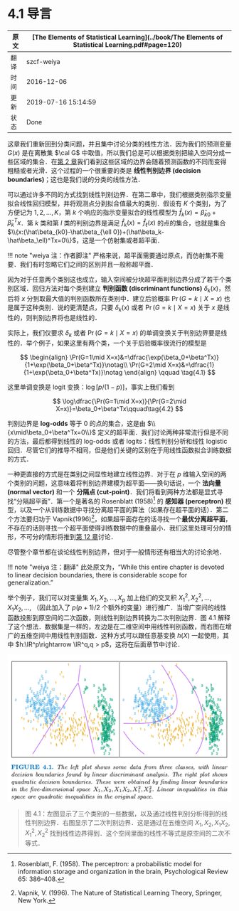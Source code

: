 # 4.1 导言

| 原文   | [The Elements of Statistical Learning](../book/The Elements of Statistical Learning.pdf#page=120) |
| ---- | ---------------------------------------- |
| 翻译   | szcf-weiya                               |
| 时间   | 2016-12-06                               |
|更新|2019-07-16 15:14:59|
|状态|Done|

这章我们重新回到分类问题，并且集中讨论分类的线性方法．因为我们的预测变量 $G(x)$ 是在离散集 $\cal G$ 中取值，所以我们总是可以根据类别把输入空间分成一些区域的集合．在[第 2 章](../02-Overview-of-Supervised-Learning/2.3-Two-Simple-Approaches-to-Prediction/index.html)我们看到这些区域的边界会随着预测函数的不同而变得粗糙或者光滑．这个过程的一个很重要的类是 **线性判别边界 (decision boundaries)**；这也是我们说的分类的线性方法．

可以通过许多不同的方式找到线性判别边界．在第二章中，我们根据类别指示变量拟合线性回归模型，并将观测点分到拟合值最大的类别．假设有 $K$ 个类别，为了方便记为 $1,2,\ldots,K$，第 $k$ 个响应的指示变量拟合的线性模型为 $\hat f_k(x)=\hat\beta_{k0}+\hat\beta_k^Tx$．第 $k$ 类和第 $l$ 类的判别边界是满足 $\hat f_k(x)=\hat f_\ell(x)$ 的点的集合，也就是集合 $\\{x:(\hat\beta_{k0}-\hat\beta_{\ell 0})+(\hat\beta_k-\hat\beta_\ell)^Tx=0\\}$，这是一个仿射集或者超平面．

!!! note "weiya 注：作者脚注"
    严格来说，超平面需要通过原点，而仿射集不需要．我们有时忽略它们之间的区别并且一般称超平面．

因为对于任意两个类别这也成立，输入空间被分块超平面判别边界分成了若干个类别区域．回归方法对每个类别建立 **判别函数 (discriminant functions)** $\delta_k(x)$，然后将 $x$ 分到取最大值的判别函数所在类别中．建立后验概率 $\Pr(G=k\mid X=x)$ 也是属于这种类别．说的更清楚点，只要 $\delta_k(x)$ 或者 $\Pr(G=k\mid X=x)$ 关于 $x$ 是线性的，则判别边界将也是线性的．

实际上，我们仅要求 $\delta_k$ 或者 $\Pr(G=k\mid X=x)$ 的单调变换关于判别边界要是线性的．举个例子，如果这里有两个类，一个关于后验概率很流行的模型是

$$
\begin{align}
\Pr(G=1\mid X=x)&=\dfrac{\exp(\beta_0+\beta^Tx)}{1+\exp(\beta_0+\beta^Tx)}\notag\\
\Pr(G=2\mid X=x)&=\dfrac{1}{1+\exp(\beta_0+\beta^Tx)}\notag
\end{align}
\qquad \tag{4.1}
$$

这里单调变换是 logit 变换：$\log[p/(1-p)]$，事实上我们看到

$$
\log\dfrac{\Pr(G=1\mid X=x)}{\Pr(G=2\mid X=x)}=\beta_0+\beta^Tx\qquad\tag{4.2}
$$

判别边界是 **log-odds** 等于 $0$ 的点的集合，这是由 $\\{x\mid\beta_0+\beta^Tx=0\\}$ 定义的超平面．我们讨论两种非常流行但是不同的方法，最后都得到线性的 log-odds 或者 logits：线性判别分析和线性 logistic 回归．尽管它们的推导不相同，但是他们关键的区别在于用线性函数拟合训练数据的方式．

一种更直接的方式是在类别之间显性地建立线性边界．对于在 $p$ 维输入空间的两个类别的问题，这意味着将判别边界建模为超平面——换句话说，一个 **法向量 (normal vector)** 和一个 **分隔点 (cut-point)**．我们将看到两种方法都是显式寻找“分隔超平面”．第一个是著名的 Rosenblatt (1958)[^1] 的 **感知器 (perceptron)** 模型，以及一个从训练数据中寻找分离超平面的算法（如果存在超平面的话）．第二个方法要归功于 Vapnik(1996)[^2]，如果超平面存在的话寻找一个**最优分离超平面**，不存在的话则寻找一个超平面使得训练数据中的重叠最小．我们这里处理可分的情形，不可分的情形将推到[第 12 章](../12-Support-Vector-Machines-and-Flexible-Discriminants/12.1-Introduction/index.html)讨论．

尽管整个章节都在谈论线性判别边界，但对于一般情形还有相当大的讨论余地．

!!! note "weiya 注：翻译"
    此处原文为，“While this entire chapter is devoted to linear decision boundaries, there is considerable scope for generalization.”

举个例子，我们可以对变量集 $X_1,X_2,\ldots,X_p$ 加上他们的交叉积 $X_1^2,X_2^2,\ldots,X_1X_2,\ldots,$ （因此加入了 $p(p+1)/2$ 个额外的变量）进行推广．当增广空间的线性函数投影到原空间的二次函数，则线性判别边界转换为二次判别边界．图 4.1 解释了这个想法．数据集是一样的，左边是在二维空间中用线性判别函数，而右图在增广的五维空间中用线性判别函数．这种方式可以跟任意基变换 $h(X)$ 一起使用，其中 $h:\IR^p\rightarrow \IR^q,q > p$，这将在后面章节中讨论．

![](../img/04/fig4.1.png)

> 图 4.1：左图显示了三个类别的一些数据，以及通过线性判别分析得到的线性判别边界．右图显示了二次判别边界．这是通过在五维空间 $X_1,X_2,X_1X_2,X_1^2,X_2^2$ 找到线性边界得到．这个空间里面的线性不等式是原空间的二次不等式．

[^1]: Rosenblatt, F. (1958). The perceptron: a probabilistic model for information storage and organization in the brain, Psychological Review 65: 386–408.
[^2]: Vapnik, V. (1996). The Nature of Statistical Learning Theory, Springer, New York.